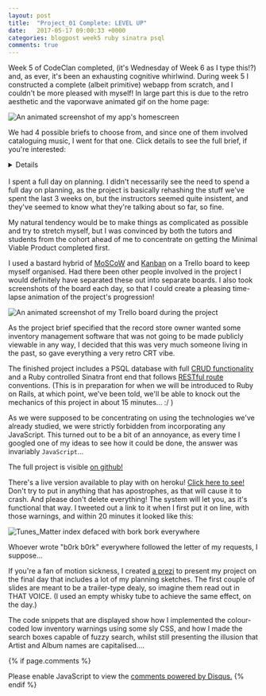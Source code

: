 ```yaml
---
layout: post
title:  "Project_01 Complete: LEVEL UP"
date:   2017-05-17 09:00:33 +0000
categories: blogpost week5 ruby sinatra psql
comments: true
---
```

Week 5 of CodeClan completed, (it's Wednesday of Week 6 as I type this!?) and, as ever, it's been an exhausting cognitive whirlwind. During week 5 I constructed a complete (albeit primitive) webapp from scratch, and I couldn't be more pleased with myself! In large part this is due to the retro aesthetic and the vaporwave animated gif on the home page:

![An animated screenshot of my app's homescreen]({{site.url}}/assets/finished-home-screen.gif "Tunes Matter home page")

We had 4 possible briefs to choose from, and since one of them involved cataloguing music, I went for that one. Click details to see the full brief, if you're interested:

<details>

<script src="https://gist.github.com/yamiacat/0457f1e7c4570c39f85d474b028b2402.js"></script>

</details>

<br>
I spent a full day on planning. I didn't necessarily see the need to spend a full day on planning, as the project is basically rehashing the stuff we've spent the last 3 weeks on, but the instructors seemed quite insistent, and they've seemed to know what they're talking about so far, so fine.

My natural tendency would be to make things as complicated as possible and try to stretch myself, but I was convinced by both the tutors and students from the cohort ahead of me to concentrate on getting the Minimal Viable Product completed first.

I used a bastard hybrid of [MoSCoW](https://en.wikipedia.org/wiki/MoSCoW_method) and [Kanban](https://en.wikipedia.org/wiki/Kanban_(development)) on a Trello board to keep myself organised. Had there been other people involved in the project I would definitely have separated these out into separate boards. I also took screenshots of the board each day, so that I could create a pleasing time-lapse animation of the project's progression!

![An animated screenshot of my Trello board during the project]({{site.url}}/assets/moscow-kanban.gif "Timelapse animation of my Trello board")

As the project brief specified that the record store owner wanted some inventory management software that was not going to be made publicly viewable in any way, I decided that this was very much someone living in the past, so gave everything a very retro CRT vibe.

The finished project includes a PSQL database with full [CRUD functionality](https://en.wikipedia.org/wiki/Create,_read,_update_and_delete) and a Ruby controlled Sinatra front end that follows [RESTful route](https://en.wikipedia.org/wiki/Representational_state_transfer) conventions. (This is in preparation for when we will be introduced to Ruby on Rails, at which point, we've been told, we'll be able to knock out the mechanics of this project in about 15 minutes... :/  )

As we were supposed to be concentrating on using the technologies we've already studied, we were strictly forbidden from incorporating any JavaScript. This turned out to be a bit of an annoyance, as every time I googled one of my ideas to see how it could be done, the answer was invariably `JavaScript`...

The full project is visible [on github!](https://github.com/yamiacat/CodeClan-Project-01)

There's a live version available to play with on heroku! [Click here to see!](http://tunes-matter.herokuapp.com/) Don't try to put in anything that has apostrophes, as that will cause it to crash. And please don't delete everything! The system will let you, as it's functional that way. I tweeted out a link to it when I first put it on line, with those warnings, and within 20 minutes it looked like this:

![Tunes_Matter index defaced with bork bork everywhere]({{site.url}}/assets/tunes_matter_defaced.png "Tunes_Matter index defaced with bork bork everywhere")

Whoever wrote "b0rk b0rk" everywhere followed the letter of my requests, I suppose...

If you're a fan of motion sickness, I created [a prezi](https://prezi.com/view/KwNJY7uRGt0nDdsCc3nt/) to present my project on the final day that includes a lot of my planning sketches. The first couple of slides are meant to be a trailer-type dealy, so imagine them read out in THAT VOICE. (I used an empty whisky tube to achieve the same effect, on the day.)

The code snippets that are displayed show how I implemented the colour-coded low inventory warnings using some sly CSS, and how I made the search boxes capable of fuzzy search, whilst still presenting the illusion that Artist and Album names are capitalised....

{% if page.comments %} <div id="disqus_thread"></div>
<script>

/**
*  RECOMMENDED CONFIGURATION VARIABLES: EDIT AND UNCOMMENT THE SECTION BELOW TO INSERT DYNAMIC VALUES FROM YOUR PLATFORM OR CMS.
*  LEARN WHY DEFINING THESE VARIABLES IS IMPORTANT: https://disqus.com/admin/universalcode/#configuration-variables*/
/*
var disqus_config = function () {
this.page.url = PAGE_URL;  // Replace PAGE_URL with your page's canonical URL variable
this.page.identifier = PAGE_IDENTIFIER; // Replace PAGE_IDENTIFIER with your page's unique identifier variable
};
*/
(function() { // DON'T EDIT BELOW THIS LINE
var d = document, s = d.createElement('script');
s.src = 'https://futuremorlock.disqus.com/embed.js';
s.setAttribute('data-timestamp', +new Date());
(d.head || d.body).appendChild(s);
})();
</script>
<noscript>Please enable JavaScript to view the <a href="https://disqus.com/?ref_noscript">comments powered by Disqus.</a></noscript> {% endif %}
